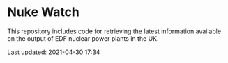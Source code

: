 # Nuke Watch

This repository includes code for retrieving the latest information available on the output of EDF nuclear power plants in the UK.

Last updated: 2021-04-30 17:34